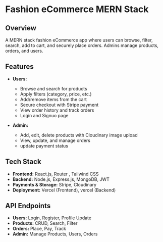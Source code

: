# Fashion eCommerce MERN Stack

## Overview
A MERN stack fashion eCommerce app where users can browse, filter, search, add to cart, and securely place orders. Admins manage products, orders, and users.

## Features
- **Users:**
  - Browse and search for products
  - Apply filters (category, price, etc.)
  - Add/remove items from the cart
  - Secure checkout with Stripe payment
  - View order history and track orders
  - Login and Signuo page

- **Admin:**
  - Add, edit, delete products with Cloudinary image upload
  - View, update, and manage orders
  - update payment status

## Tech Stack
- **Frontend:** React.js, Router , Tailwind CSS
- **Backend:** Node.js, Express.js, MongoDB, JWT
- **Payments & Storage:** Stripe, Cloudinary
- **Deployment:** Vercel (Frontend), vercel (Backend)

## API Endpoints
- **Users:** Login, Register, Profile Update
- **Products:** CRUD, Search, Filter
- **Orders:** Place, Pay, Track
- **Admin:** Manage Products, Users, Orders


